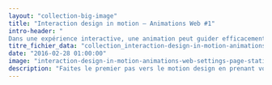 ```yaml
---
layout: "collection-big-image"
title: "Interaction design in motion – Animations Web #1"
intro-header: "
Dans une expérience interactive, une animation peut guider efficacement l'attention de l'utilisateur de manière à l'informer et le divertir. Utiliser le mouvement permet de transporter en douceur les utilisateurs entre deux pages, expliquer les changements de dispositions et la hiérarchie sur un écran. En bref, donner du sens à l'interface en traduisant les relations spatiales, la fonctionnalité et l'intention du design. Adopter une approche élégante pour mettre en scène les animations sans sacrifier la fluidité de l'expérience utilisateur est une excellente pratique. Faites le premier pas vers le motion design en prenant votre dose d'[UI animation](http://www.magazineduwebdesign.com/inspirations/ui-design/animations/) pour la semaine."
titre_fichier_data: "collection_interaction-design-in-motion-animations-web-1"
date: "2016-02-28 01:00:00"
image: "interaction-design-in-motion-animations-web-settings-page-static.png"
description: "Faites le premier pas vers le motion design en prenant votre dose d'animations de site web & d'applications pour la semaine."
---
```

